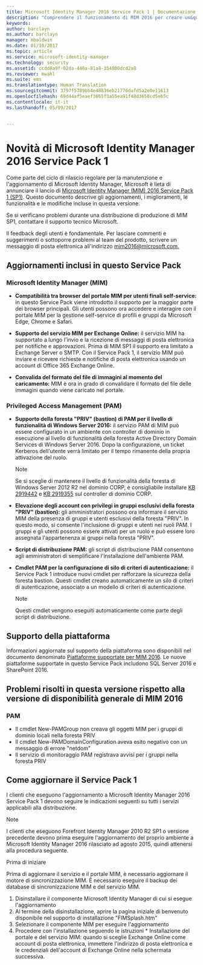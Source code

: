 ```yaml
---
title: Microsoft Identity Manager 2016 Service Pack 1 | Documentazione Microsoft
description: "Comprendere il funzionamento di MIM 2016 per creare un&quot;esperienza di gestione delle identità più pratica e sicura nel cloud e in locale."
keywords: 
author: barclayn
ms.author: barclayn
manager: mbaldwin
ms.date: 01/10/2017
ms.topic: article
ms.service: microsoft-identity-manager
ms.technology: security
ms.assetid: ccdd8a9f-02da-440a-81a8-354800dcd2a8
ms.reviewer: mwahl
ms.suite: ems
ms.translationtype: Human Translation
ms.sourcegitcommit: 3797f5789bb4e48836eb21776dafd5a2e0e11613
ms.openlocfilehash: 69d44af5eaef3665f3a55ea91f48d3658cd5e65c
ms.contentlocale: it-it
ms.lasthandoff: 05/09/2017


---
```

# <a name="whats-new-for-microsoft-identity-manager-2016-service-pack-1"></a>Novità di Microsoft Identity Manager 2016 Service Pack 1 #

Come parte del ciclo di rilascio regolare per la manutenzione e l'aggiornamento di Microsoft Identity Manager, Microsoft è lieta di annunciare il lancio di [Microsoft Identity Manager (MIM) 2016 Service Pack 1 (SP1)](https://msdn.microsoft.com/subscriptions/downloads/?fileid=70212#searchTerm=&Languages=en&PageSize=10&PageIndex=0&FileId=70212). Questo documento descrive gli aggiornamenti, i miglioramenti, le funzionalità e le modifiche incluse in questa versione.

Se si verificano problemi durante una distribuzione di produzione di MIM SP1, contattare il supporto tecnico Microsoft.

Il feedback degli utenti è fondamentale. Per lasciare commenti e suggerimenti o sottoporre problemi al team del prodotto, scrivere un messaggio di posta elettronica all'indirizzo [mim2016@microsoft.com.](mailto:mim2016@microsoft.com)



## <a name="updates-in-this-service-pack"></a>Aggiornamenti inclusi in questo Service Pack #

### <a name="mim"></a>Microsoft Identity Manager (MIM)

- **Compatibilità tra browser del portale MIM per utenti finali self-service:** in questo Service Pack viene introdotto il supporto per la maggior parte dei browser principali. Gli utenti possono ora accedere e interagire con il portale MIM per la gestione self-service di profili e gruppi da Microsoft Edge, Chrome e Safari.

- **Supporto del servizio MIM per Exchange Online:** il servizio MIM ha supportato a lungo l'invio e la ricezione di messaggi di posta elettronica per notifiche e approvazioni. Prima di MIM SP1 il supporto era limitato a Exchange Server o SMTP. Con il Service Pack 1, il servizio MIM può inviare e ricevere richieste e notifiche di posta elettronica usando un account di Office 365 Exchange Online.

- **Convalida del formato del file di immagini al momento del caricamento:** MIM è ora in grado di convalidare il formato del file delle immagini quando viene caricato nel portale.

### <a name="privileged-access-managementpam"></a>Privileged Access Management (PAM)

- **Supporto della foresta "PRIV" (bastion) di PAM per il livello di funzionalità di Windows Server 2016:** il servizio PAM di MIM può essere configurato in un ambiente con controller di dominio in esecuzione al livello di funzionalità della foresta Active Directory Domain Services di Windows Server 2016. Dopo la configurazione, un ticket Kerberos dell'utente verrà limitato per il tempo rimanente della propria attivazione del ruolo.

    >[!Note]
    Se si sceglie di mantenere il livello di funzionalità della foresta di Windows Server 2012 R2 nel dominio CORP, è consigliabile installare [KB 2919442](https://support.microsoft.com/en-us/kb/2919442) e [KB 2919355](https://support.microsoft.com/en-us/kb/2919355) sul controller di dominio CORP.

- **Elevazione degli account con privilegi in gruppi esclusivi della foresta "PRIV" (bastion):** gli amministratori possono ora informare il servizio MIM della presenza di gruppi e utenti esclusivi della foresta "PRIV". In questo modo, si consente l'inclusione di gruppi e utenti nei ruoli PAM.  I gruppi e gli utenti possono essere attivati per un ruolo e può essere loro assegnata l'appartenenza ai gruppi nella foresta "PRIV".

- **Script di distribuzione PAM:** gli script di distribuzione PAM consentono agli amministratori di semplificare l'installazione dell'ambiente PAM.

- **Cmdlet PAM per la configurazione di silo di criteri di autenticazione:** il Service Pack 1 introduce nuovi cmdlet per rafforzare la sicurezza della foresta bastion. Questi cmdlet creano automaticamente un silo di criteri di autenticazione, associato a un modello di criteri di autenticazione.

    >[!Note]
    Questi cmdlet vengono eseguiti automaticamente come parte degli script di distribuzione.


## <a name="platform-support"></a>Supporto della piattaforma
Informazioni aggiornate sul supporto della piattaforma sono disponibili nel documento denominato [Piattaforme supportate per MIM 2016](microsoft-identity-manager-2016-supported-platforms.md).  Le nuove piattaforme supportate in questo Service Pack includono SQL Server 2016 e SharePoint 2016.

## <a name="issues-fixed-in-this-release-from-mim-2016-general-availability"></a>Problemi risolti in questa versione rispetto alla versione di disponibilità generale di MIM 2016

### <a name="pam"></a>PAM
- Il cmdlet New-PAMGroup non creava gli oggetti MIM per i gruppi di dominio locali nella foresta PRIV
- Il cmdlet New-PAMDomainConfiguration aveva esito negativo con un messaggio di errore "netdom"
- Il servizio di monitoraggio PAM registrava avvisi per i gruppi nella foresta PRIV

## <a name="how-to-upgrade-to-service-pack-1"></a>Come aggiornare il Service Pack 1

I clienti che eseguono l'aggiornamento a Microsoft Identity Manager 2016 Service Pack 1 devono seguire le indicazioni seguenti su tutti i servizi applicabili alla distribuzione.

>[!Note]
>I clienti che eseguono Forefront Identity Manager 2010 R2 SP1 o versione precedente devono prima eseguire l'aggiornamento del proprio ambiente a Microsoft Identity Manager 2016 rilasciato ad agosto 2015, quindi attenersi alla procedura seguente.

Prima di iniziare

Prima di aggiornare il servizio e il portale MIM, è necessario aggiornare il motore di sincronizzazione MIM.
È necessario eseguire il backup dei database di sincronizzazione MIM e del servizio MIM.

  1. Disinstallare il componente Microsoft Identity Manager di cui si esegue l'aggiornamento
  2. Al termine della disinstallazione, aprire la pagina iniziale di benvenuto disponibile nel supporto di installazione "FIMSplash.htm"
  3. Selezionare il componente MIM per eseguire l'aggiornamento
  4. Procedere con l'installazione seguendo le istruzioni
    * Installazione del portale e del servizio MIM: quando si sceglie Exchange Online come account di posta elettronica, immettere l'indirizzo di posta elettronica e le credenziali dell'account di Exchange Online nella schermata successiva.

